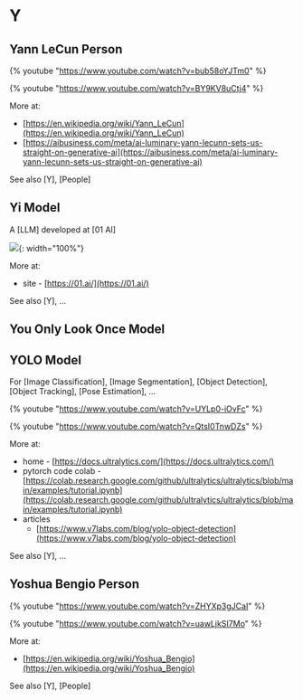 # Y

## Yann LeCun Person

 {% youtube "https://www.youtube.com/watch?v=bub58oYJTm0" %}

 {% youtube "https://www.youtube.com/watch?v=BY9KV8uCtj4" %}

 More at:
  * [https://en.wikipedia.org/wiki/Yann_LeCun](https://en.wikipedia.org/wiki/Yann_LeCun)
  * [https://aibusiness.com/meta/ai-luminary-yann-lecunn-sets-us-straight-on-generative-ai](https://aibusiness.com/meta/ai-luminary-yann-lecunn-sets-us-straight-on-generative-ai)

 See also [Y], [People]


## Yi Model

 A [LLM] developed at [01 AI]

 ![](img/y/yi_model.png ){: width="100%"}

 More at:
  * site - [https://01.ai/](https://01.ai/)

 See also [Y], ...


## You Only Look Once Model
## YOLO  Model

 For [Image Classification], [Image Segmentation], [Object Detection], [Object Tracking], [Pose Estimation], ...

 {% youtube "https://www.youtube.com/watch?v=UYLp0-iOvFc" %}

 {% youtube "https://www.youtube.com/watch?v=QtsI0TnwDZs" %}

 More at:
  * home - [https://docs.ultralytics.com/](https://docs.ultralytics.com/)
  * pytorch code colab - [https://colab.research.google.com/github/ultralytics/ultralytics/blob/main/examples/tutorial.ipynb](https://colab.research.google.com/github/ultralytics/ultralytics/blob/main/examples/tutorial.ipynb)
  * articles
    * [https://www.v7labs.com/blog/yolo-object-detection](https://www.v7labs.com/blog/yolo-object-detection)

 See also [Y], ...


## Yoshua Bengio Person

 {% youtube "https://www.youtube.com/watch?v=ZHYXp3gJCaI" %}

 {% youtube "https://www.youtube.com/watch?v=uawLjkSI7Mo" %}

 More at:
  * [https://en.wikipedia.org/wiki/Yoshua_Bengio](https://en.wikipedia.org/wiki/Yoshua_Bengio)

 See also [Y], [People]
